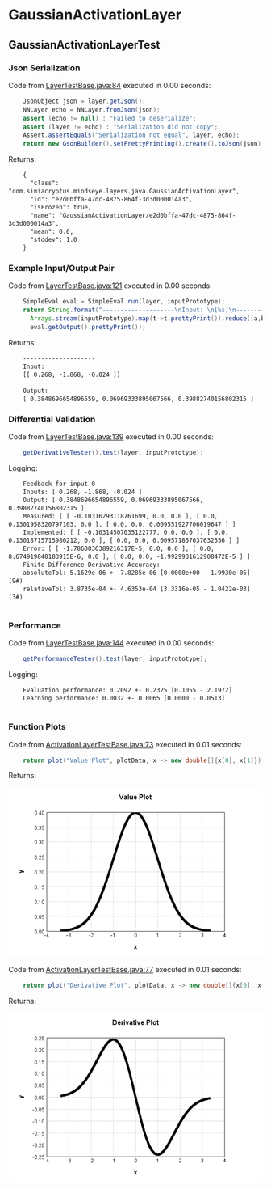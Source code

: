 # GaussianActivationLayer
## GaussianActivationLayerTest
### Json Serialization
Code from [LayerTestBase.java:84](../../../../../../../../MindsEye/src/test/java/com/simiacryptus/mindseye/layers/LayerTestBase.java#L84) executed in 0.00 seconds: 
```java
    JsonObject json = layer.getJson();
    NNLayer echo = NNLayer.fromJson(json);
    assert (echo != null) : "Failed to deserialize";
    assert (layer != echo) : "Serialization did not copy";
    Assert.assertEquals("Serialization not equal", layer, echo);
    return new GsonBuilder().setPrettyPrinting().create().toJson(json);
```

Returns: 

```
    {
      "class": "com.simiacryptus.mindseye.layers.java.GaussianActivationLayer",
      "id": "e2d0bffa-47dc-4875-864f-3d3d000014a3",
      "isFrozen": true,
      "name": "GaussianActivationLayer/e2d0bffa-47dc-4875-864f-3d3d000014a3",
      "mean": 0.0,
      "stddev": 1.0
    }
```



### Example Input/Output Pair
Code from [LayerTestBase.java:121](../../../../../../../../MindsEye/src/test/java/com/simiacryptus/mindseye/layers/LayerTestBase.java#L121) executed in 0.00 seconds: 
```java
    SimpleEval eval = SimpleEval.run(layer, inputPrototype);
    return String.format("--------------------\nInput: \n[%s]\n--------------------\nOutput: \n%s",
      Arrays.stream(inputPrototype).map(t->t.prettyPrint()).reduce((a,b)->a+",\n"+b).get(),
      eval.getOutput().prettyPrint());
```

Returns: 

```
    --------------------
    Input: 
    [[ 0.268, -1.868, -0.024 ]]
    --------------------
    Output: 
    [ 0.3848696654896559, 0.06969333895067566, 0.39882740156802315 ]
```



### Differential Validation
Code from [LayerTestBase.java:139](../../../../../../../../MindsEye/src/test/java/com/simiacryptus/mindseye/layers/LayerTestBase.java#L139) executed in 0.00 seconds: 
```java
    getDerivativeTester().test(layer, inputPrototype);
```
Logging: 
```
    Feedback for input 0
    Inputs: [ 0.268, -1.868, -0.024 ]
    Output: [ 0.3848696654896559, 0.06969333895067566, 0.39882740156802315 ]
    Measured: [ [ -0.10316293118761699, 0.0, 0.0 ], [ 0.0, 0.1301958320797103, 0.0 ], [ 0.0, 0.0, 0.009551927706019647 ] ]
    Implemented: [ [ -0.10314507035122777, 0.0, 0.0 ], [ 0.0, 0.13018715715986212, 0.0 ], [ 0.0, 0.0, 0.009571857637632556 ] ]
    Error: [ [ -1.7860836389216317E-5, 0.0, 0.0 ], [ 0.0, 8.674919848183915E-6, 0.0 ], [ 0.0, 0.0, -1.9929931612908472E-5 ] ]
    Finite-Difference Derivative Accuracy:
    absoluteTol: 5.1629e-06 +- 7.8285e-06 [0.0000e+00 - 1.9930e-05] (9#)
    relativeTol: 3.8735e-04 +- 4.6353e-04 [3.3316e-05 - 1.0422e-03] (3#)
    
```

### Performance
Code from [LayerTestBase.java:144](../../../../../../../../MindsEye/src/test/java/com/simiacryptus/mindseye/layers/LayerTestBase.java#L144) executed in 0.00 seconds: 
```java
    getPerformanceTester().test(layer, inputPrototype);
```
Logging: 
```
    Evaluation performance: 0.2092 +- 0.2325 [0.1055 - 2.1972]
    Learning performance: 0.0032 +- 0.0065 [0.0000 - 0.0513]
    
```

### Function Plots
Code from [ActivationLayerTestBase.java:73](../../../../../../../../MindsEye/src/test/java/com/simiacryptus/mindseye/layers/java/ActivationLayerTestBase.java#L73) executed in 0.01 seconds: 
```java
    return plot("Value Plot", plotData, x -> new double[]{x[0], x[1]});
```

Returns: 

![Result](etc/test.1.png)



Code from [ActivationLayerTestBase.java:77](../../../../../../../../MindsEye/src/test/java/com/simiacryptus/mindseye/layers/java/ActivationLayerTestBase.java#L77) executed in 0.01 seconds: 
```java
    return plot("Derivative Plot", plotData, x -> new double[]{x[0], x[2]});
```

Returns: 

![Result](etc/test.2.png)



